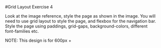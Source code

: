 #Grid Layout Exercise 4

Look at the image reference, style the page as shown in the image.
You will need to use grid layout to style the page, and flexbox for the navigation bar.
Style the page using paddings, grid-gaps, background-colors, different font-families etc.

NOTE: This design is for 600px +
